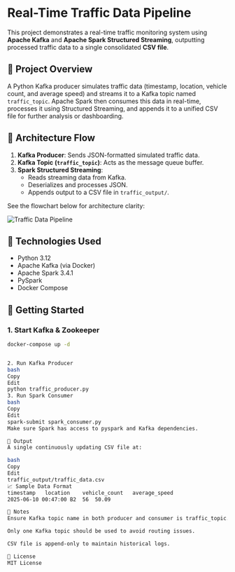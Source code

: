 # Real-Time Traffic Data Pipeline

This project demonstrates a real-time traffic monitoring system using **Apache Kafka** and **Apache Spark Structured Streaming**, outputting processed traffic data to a single consolidated **CSV file**.

## 📌 Project Overview

A Python Kafka producer simulates traffic data (timestamp, location, vehicle count, and average speed) and streams it to a Kafka topic named `traffic_topic`. Apache Spark then consumes this data in real-time, processes it using Structured Streaming, and appends it to a unified CSV file for further analysis or dashboarding.

## 🔄 Architecture Flow

1. **Kafka Producer**: Sends JSON-formatted simulated traffic data.
2. **Kafka Topic (`traffic_topic`)**: Acts as the message queue buffer.
3. **Spark Structured Streaming**:
   - Reads streaming data from Kafka.
   - Deserializes and processes JSON.
   - Appends output to a CSV file in `traffic_output/`.

See the flowchart below for architecture clarity:

![Traffic Data Pipeline](A_flowchart_presents_a_Traffic_Data_Pipeline,_illu.png)

## 🧰 Technologies Used

- Python 3.12
- Apache Kafka (via Docker)
- Apache Spark 3.4.1
- PySpark
- Docker Compose

## 🚀 Getting Started

### 1. Start Kafka & Zookeeper
```bash
docker-compose up -d


2. Run Kafka Producer
bash
Copy
Edit
python traffic_producer.py
3. Run Spark Consumer
bash
Copy
Edit
spark-submit spark_consumer.py
Make sure Spark has access to pyspark and Kafka dependencies.

📁 Output
A single continuously updating CSV file at:

bash
Copy
Edit
traffic_output/traffic_data.csv
📈 Sample Data Format
timestamp	location	vehicle_count	average_speed
2025-06-10 00:47:00	B2	56	50.09

📌 Notes
Ensure Kafka topic name in both producer and consumer is traffic_topic.

Only one Kafka topic should be used to avoid routing issues.

CSV file is append-only to maintain historical logs.

📜 License
MIT License

